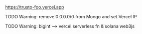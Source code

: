 https://trusto-foo.vercel.app

TODO Warning: remove 0.0.0.0/0 from Mongo and set Vercel IP

TODO Warning: bigint --> vercel serverless fn & solana web3js
